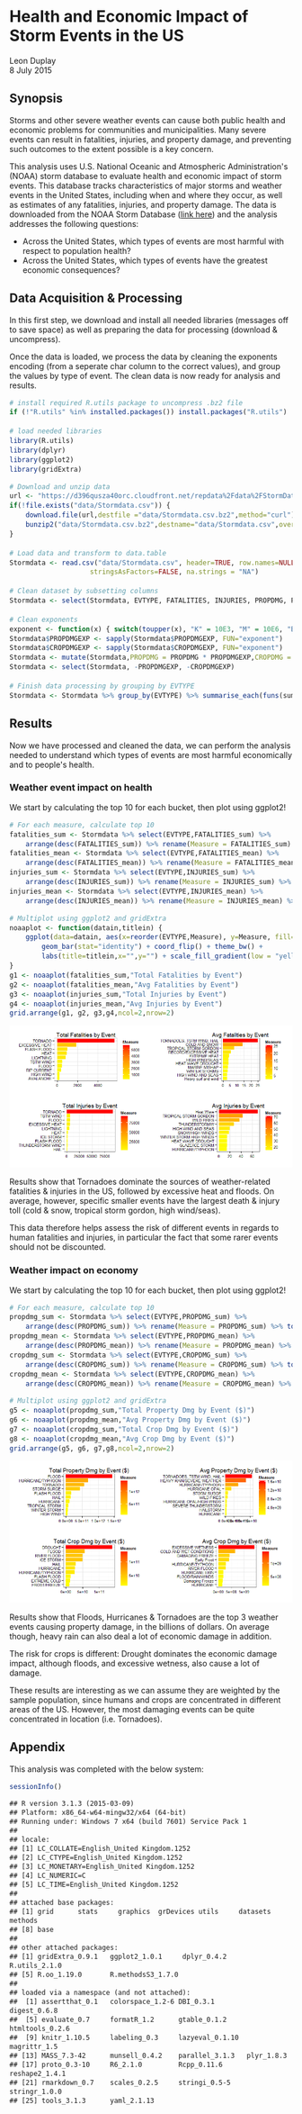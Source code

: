 # Health and Economic Impact of Storm Events in the US
Leon Duplay  
8 July 2015  

## Synopsis

Storms and other severe weather events can cause both public health and economic problems for communities and municipalities. Many severe events can result in fatalities, injuries, and property damage, and preventing such outcomes to the extent possible is a key concern.

This analysis uses U.S. National Oceanic and Atmospheric Administration's (NOAA) storm database to evaluate health and economic impact of storm events. This database tracks characteristics of major storms and weather events in the United States, including when and where they occur, as well as estimates of any fatalities, injuries, and property damage. The data is downloaded from the NOAA Storm Database ([link here](https://d396qusza40orc.cloudfront.net/repdata%2Fdata%2FStormData.csv.bz2)) and the analysis addresses the following questions:

* Across the United States, which types of events are most harmful with respect to population health?
* Across the United States, which types of events have the greatest economic consequences?

## Data Acquisition & Processing

In this first step, we download and install all needed libraries (messages off to save space) as well as preparing the data for processing (download & uncompress).

Once the data is loaded, we process the data by cleaning the exponents encoding (from a seperate char column to the correct values), and group the values by type of event. The clean data is now ready for analysis and results.


```r
# install required R.utils package to uncompress .bz2 file
if (!"R.utils" %in% installed.packages()) install.packages("R.utils")

# load needed libraries
library(R.utils)
library(dplyr)
library(ggplot2)
library(gridExtra)
```


```r
# Download and unzip data
url <- "https://d396qusza40orc.cloudfront.net/repdata%2Fdata%2FStormData.csv.bz2"
if(!file.exists("data/Stormdata.csv")) {
    download.file(url,destfile ="data/Stormdata.csv.bz2",method="curl")
    bunzip2("data/Stormdata.csv.bz2",destname="data/Stormdata.csv",overwrite=TRUE)
}

# Load data and transform to data.table
Stormdata <- read.csv("data/Stormdata.csv", header=TRUE, row.names=NULL, 
                    stringsAsFactors=FALSE, na.strings = "NA")

# Clean dataset by subsetting columns
Stormdata <- select(Stormdata, EVTYPE, FATALITIES, INJURIES, PROPDMG, PROPDMGEXP, CROPDMG, CROPDMGEXP)

# Clean exponents
exponent <- function(x) { switch(toupper(x), "K" = 10E3, "M" = 10E6, "B" = 10E9 , 1)}
Stormdata$PROPDMGEXP <- sapply(Stormdata$PROPDMGEXP, FUN="exponent")
Stormdata$CROPDMGEXP <- sapply(Stormdata$CROPDMGEXP, FUN="exponent")
Stormdata <- mutate(Stormdata,PROPDMG = PROPDMG * PROPDMGEXP,CROPDMG = CROPDMG * CROPDMGEXP)
Stormdata <- select(Stormdata, -PROPDMGEXP, -CROPDMGEXP)

# Finish data processing by grouping by EVTYPE
Stormdata <- Stormdata %>% group_by(EVTYPE) %>% summarise_each(funs(sum,mean))
```

## Results

Now we have processed and cleaned the data, we can perform the analysis needed to understand which types of events are most harmful economically and to people's health.

### Weather event impact on health

We start by calculating the top 10 for each bucket, then plot using ggplot2!


```r
# For each measure, calculate top 10
fatalities_sum <- Stormdata %>% select(EVTYPE,FATALITIES_sum) %>% 
    arrange(desc(FATALITIES_sum)) %>% rename(Measure = FATALITIES_sum) %>%top_n(10,Measure)
fatalities_mean <- Stormdata %>% select(EVTYPE,FATALITIES_mean) %>% 
    arrange(desc(FATALITIES_mean)) %>% rename(Measure = FATALITIES_mean) %>% top_n(10,Measure)
injuries_sum <- Stormdata %>% select(EVTYPE,INJURIES_sum) %>% 
    arrange(desc(INJURIES_sum)) %>% rename(Measure = INJURIES_sum) %>% top_n(10,Measure)
injuries_mean <- Stormdata %>% select(EVTYPE,INJURIES_mean) %>%
    arrange(desc(INJURIES_mean)) %>% rename(Measure = INJURIES_mean) %>% top_n(10,Measure)
```


```r
# Multiplot using ggplot2 and gridExtra
noaaplot <- function(datain,titlein) {
    ggplot(data=datain, aes(x=reorder(EVTYPE,Measure), y=Measure, fill=Measure)) +
        geom_bar(stat="identity") + coord_flip() + theme_bw() +
        labs(title=titlein,x="",y="") + scale_fill_gradient(low = "yellow", high = "red")
}
g1 <- noaaplot(fatalities_sum,"Total Fatalities by Event")
g2 <- noaaplot(fatalities_mean,"Avg Fatalities by Event")
g3 <- noaaplot(injuries_sum,"Total Injuries by Event")
g4 <- noaaplot(injuries_mean,"Avg Injuries by Event")
grid.arrange(g1, g2, g3,g4,ncol=2,nrow=2)
```

![](NOAAEvents_files/figure-html/healthplot-1.png) 

Results show that Tornadoes dominate the sources of weather-related fatalities & injuries in the US, followed by excessive heat and floods. On average, however, specific smaller events have the largest death & injury toll (cold & snow, tropical storm gordon, high wind/seas). 

This data therefore helps assess the risk of different events in regards to human fatalities and injuries, in particular the fact that some rarer events should not be discounted.

### Weather impact on economy

We start by calculating the top 10 for each bucket, then plot using ggplot2!


```r
# For each measure, calculate top 10
propdmg_sum <- Stormdata %>% select(EVTYPE,PROPDMG_sum) %>% 
    arrange(desc(PROPDMG_sum)) %>% rename(Measure = PROPDMG_sum) %>% top_n(10,Measure)
propdmg_mean <- Stormdata %>% select(EVTYPE,PROPDMG_mean) %>% 
    arrange(desc(PROPDMG_mean)) %>% rename(Measure = PROPDMG_mean) %>% top_n(10,Measure)
cropdmg_sum <- Stormdata %>% select(EVTYPE,CROPDMG_sum) %>% 
    arrange(desc(CROPDMG_sum)) %>% rename(Measure = CROPDMG_sum) %>% top_n(10,Measure)
cropdmg_mean <- Stormdata %>% select(EVTYPE,CROPDMG_mean) %>%
    arrange(desc(CROPDMG_mean)) %>% rename(Measure = CROPDMG_mean) %>% top_n(10,Measure)
```


```r
# Multiplot using ggplot2 and gridExtra
g5 <- noaaplot(propdmg_sum,"Total Property Dmg by Event ($)")
g6 <- noaaplot(propdmg_mean,"Avg Property Dmg by Event ($)")
g7 <- noaaplot(cropdmg_sum,"Total Crop Dmg by Event ($)")
g8 <- noaaplot(cropdmg_mean,"Avg Crop Dmg by Event ($)")
grid.arrange(g5, g6, g7,g8,ncol=2,nrow=2)
```

![](NOAAEvents_files/figure-html/ecoplot-1.png) 

Results show that Floods, Hurricanes & Tornadoes are the top 3 weather events causing property damage, in the billions of dollars. On average though, heavy rain can also deal a lot of economic damage in addition.

The risk for crops is different: Drought dominates the economic damage impact, although floods, and excessive wetness, also cause a lot of damage.

These results are interesting as we can assume they are weighted by the sample population, since humans and crops are concentrated in different areas of the US. However, the most damaging events can be quite concentrated in location (i.e. Tornadoes).

## Appendix

This analysis was completed with the below system:


```r
sessionInfo()
```

```
## R version 3.1.3 (2015-03-09)
## Platform: x86_64-w64-mingw32/x64 (64-bit)
## Running under: Windows 7 x64 (build 7601) Service Pack 1
## 
## locale:
## [1] LC_COLLATE=English_United Kingdom.1252 
## [2] LC_CTYPE=English_United Kingdom.1252   
## [3] LC_MONETARY=English_United Kingdom.1252
## [4] LC_NUMERIC=C                           
## [5] LC_TIME=English_United Kingdom.1252    
## 
## attached base packages:
## [1] grid      stats     graphics  grDevices utils     datasets  methods  
## [8] base     
## 
## other attached packages:
## [1] gridExtra_0.9.1   ggplot2_1.0.1     dplyr_0.4.2       R.utils_2.1.0    
## [5] R.oo_1.19.0       R.methodsS3_1.7.0
## 
## loaded via a namespace (and not attached):
##  [1] assertthat_0.1   colorspace_1.2-6 DBI_0.3.1        digest_0.6.8    
##  [5] evaluate_0.7     formatR_1.2      gtable_0.1.2     htmltools_0.2.6 
##  [9] knitr_1.10.5     labeling_0.3     lazyeval_0.1.10  magrittr_1.5    
## [13] MASS_7.3-42      munsell_0.4.2    parallel_3.1.3   plyr_1.8.3      
## [17] proto_0.3-10     R6_2.1.0         Rcpp_0.11.6      reshape2_1.4.1  
## [21] rmarkdown_0.7    scales_0.2.5     stringi_0.5-5    stringr_1.0.0   
## [25] tools_3.1.3      yaml_2.1.13
```
